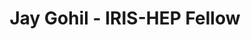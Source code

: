 ---
layout: fellow

pagetype: fellow

shortname: gohil-jay

permalink: /fellows/gohil-jay.html

fellow-name: Jay Gohil

title: Jay Gohil - IRIS-HEP Fellow

active: False

dates:
  start: 2022-06-01
  end: 2022-09-30

photo: /assets/images/team/Jay-Gohil.png

institution: School of Technology PDEU

e-mail: jay.gohil.info@gmail.com

focus-area: as

project_title: Features Extension, Inclusion & Rectification for Boost-Histogram

project_goal: >
    The major aim of the project proposal is to extend the development of boost-histogram tool through new features additions, core function changes, edge-case covers, bug fixes and more exhaustive documentation. This extension of the tool will result in making the tool better by improving performance, widening usability, easier readability (of documentation), covering of varied applications, and meticulous fine-tuning of functions.

mentors:
  - Henry Schreiner (Princeton University)
  - Hans Dembinski (TU Dortmund)

proposal: /assets/pdf/fellows-2022/011-proposal-Jay-Gohil.pdf

presentations:
- title: Features Extension, Inclusion & Rectification for Boost-Histogram
  date: 2022-09-28
  url: https://indico.cern.ch/event/1195272/contributions/5064321/attachments/2518085/4329520/Jay%20Gohil%20-%20Fellowship%20Presentation%20IRIS%20HEP.pdf
  meeting: IRIS-HEP Fellows Presentations 2022
  meetingurl: https://indico.cern.ch/event/1195272/
  recordingurl: https://youtu.be/01mHSh-gnXs
  focus-area:
current_status: >
github-username: gohil-jay
linkedin-profile: https://www.linkedin.com/in/jay--gohil/
---